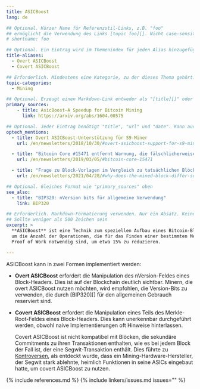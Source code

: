 ```yaml
---
title: ASICBoost
lang: de

## Optional. Kürzer Name für Referenzstil-Links, z.B. "foo"
## ermöglicht die Verwendung des Links [topic foo][]. Nicht case-sensitive
# shortname: foo

## Optional. Ein Eintrag wird im Themenindex für jeden Alias hinzugefügt
title-aliases:
  - Overt ASICBoost
  - Covert ASICBoost

## Erforderlich. Mindestens eine Kategorie, zu der dieses Thema gehört.
topic-categories:
  - Mining

## Optional. Erzeugt einen Markdown-Link entweder als "[title][]" oder "[title](link)"
primary_sources:
    - title: AsicBoost—A Speedup for Bitcoin Mining
      link: https://arxiv.org/abs/1604.00575

## Optional. Jeder Eintrag benötigt "title", "url" und "date". Kann auch "feature: true" verwenden, um den Eintrag hervorzuheben
optech_mentions:
  - title: Overt ASICBoost-Unterstützung für S9-Miner
    url: /en/newsletters/2018/10/30/#overt-asicboost-support-for-s9-miners

  - title: "Bitcoin Core #15471 entfernt Warnung, die fälschlicherweise bei der Verwendung von overt ASICBoost ausgelöst wurde"
    url: /en/newsletters/2019/03/05/#bitcoin-core-15471

  - title: "Frage zu Block-Vorlagen im Vergleich zu tatsächlichen Blöcken: ASICBoost erklärt einen Unterschied"
    url: /en/newsletters/2021/04/28/#why-does-the-mined-block-differ-so-much-from-the-block-template

## Optional. Gleiches Format wie "primary_sources" oben
see_also:
  - title: "BIP320: nVersion bits für allgemeine Verwendung"
    link: BIP320

## Erforderlich. Markdown-Formatierung verwenden. Nur ein Absatz. Keine Links erlaubt.
## Sollte weniger als 500 Zeichen sein
excerpt: >
  **ASICBoost** ist eine Technik zum speziellen Aufbau eines Bitcoin-Block-Headers,
  um die Anzahl der Operationen, die für das Finden einer bestimmten Menge an
  Proof of Work notwendig sind, um etwa 15% zu reduzieren.

---
```

ASICBoost kann in zwei Formen implementiert werden:

- **Overt ASICBoost** erfordert die Manipulation des nVersion-Feldes eines Block-Headers. Dies ist auf der Blockchain deutlich sichtbar. Minern, die overt ASICBoost nutzen möchten, wird empfohlen, die Version-Bits zu verwenden, die durch [BIP320][] für den allgemeinen Gebrauch reserviert sind.

- **Covert ASICBoost** erfordert die Manipulation eines Teils des Merkle-Root-Feldes eines Block-Headers. Dies kann unerkennbar durchgeführt werden, obwohl naive Implementierungen oft Hinweise hinterlassen.

  Covert ASICBoost ist nicht kompatibel mit Blöcken, die sekundäre Commitments zu ihren Transaktionen enthalten, wie es bei jedem Block der Fall ist, der eine Segwit-Transaktion enthält. Dies führte zu [Kontroversen][segwit asicboost], als entdeckt wurde, dass ein Mining-Hardware-Hersteller, der Segwit stark ablehnte, heimlich Funktionen in seine ASICs eingebaut hatte, um covert ASICBoost zu nutzen.

[segwit asicboost]: /en/topics/soft-fork-activation/#2016-7-bip9-bip148-and-bip91-the-bip141143-segwit-activation

{% include references.md %}
{% include linkers/issues.md issues="" %}
